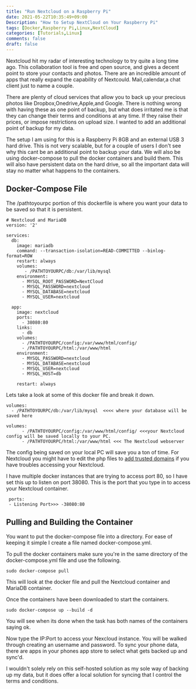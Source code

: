 ```yaml
---
title: "Run Nextcloud on a Raspberry Pi"
date: 2021-05-22T10:35:49+09:00
Description: "How to Setup NextCloud on Your Raspberry Pi"
tags: [Docker,Raspberry Pi,Linux,NextCloud]
categories: [Tutorials,Linux]
comments: false
draft: false
---
```

Nextcloud hit my radar of interesting technology to try quite a long time ago. This collaboration tool is free and open source, and gives a decent point to store your contacts and photos. There are an incredible amount of apps that really expand the capability of Nextcould. Mail,calendar,a chat client just to name a couple.

There are plenty of cloud services that allow you to back up your precious photos like Dropbox,Onedrive,Apple,and Google. There is nothing wrong with having these as one point of backup, but what does irritated me is that they can change their terms and conditions at any time. If they raise their prices, or impose restrictions on upload size. I wanted to add an additional point of backup for my data.

The setup I am using for this is a Raspberry Pi 8GB and an external USB 3 hard drive. This is not very scalable, but for a couple of users I don't see why this cant be an additional point to backup your data. We will also be using docker-compose to pull the docker containers and build them. This will also have persistent data on the hard drive, so all the important data will stay no matter what happens to the containers.

## Docker-Compose File
The /pathtoyourpc portion of this dockerfile is where you want your data to be saved so that it is persistent. 
```
# Nextcloud and MariaDB
version: '2'

services:
  db:
    image: mariadb
    command: --transaction-isolation=READ-COMMITTED --binlog-format=ROW
    restart: always
    volumes:
       - /PATHTOYOURPC/db:/var/lib/mysql
    environment:
      - MYSQL_ROOT_PASSWORD=NextCloud
      - MYSQL_PASSWORD=nextcloud
      - MYSQL_DATABASE=nextcloud
      - MYSQL_USER=nextcloud

  app:
    image: nextcloud
    ports:
      - 38080:80
    links:
      - db
    volumes:
      - /PATHTOYOURPC/config:/var/www/html/config/
      - /PATHTOYOURPC/html:/var/www/html
    environment:
      - MYSQL_PASSWORD=nextcloud
      - MYSQL_DATABASE=nextcloud
      - MYSQL_USER=nextcloud
      - MYSQL_HOST=db

    restart: always
```
Lets take a look at some of this docker file and break it down.
```
volumes:
  - /PATHTOYOURPC/db:/var/lib/mysql  <<<< where your database will be saved here
```
```
volumes:
      - /PATHTOYOURPC/config:/var/www/html/config/ <<<your Nextcloud config will be saved locally to your PC. 
      - /PATHTOYOURPC/html:/var/www/html <<< The Nextcloud webserver 
```
The config being saved on your local PC will save you a ton of time. For Nextcloud you might have to edit the php files to [add trusted domains](https://help.nextcloud.com/t/howto-add-a-new-trusted-domain/26) if you have troubles accessing your Nextcloud. 

I have multiple docker instances that are trying to access port 80, so I have set this up to listen on port 38080. This is the port that you type in to access your Nextcloud container.
```
 ports:
 - Listening Port>>> -38080:80
```

## Pulling and Building the Container
You want to put the docker-compose file into a directory. For ease of keeping it simple I create a file named docker-compose.yml. 

To pull the docker containers make sure you're in the same directory of the docker-compose.yml file and use the following.
```
sudo docker-compose pull
```
This will look at the docker file and pull the Nextcloud container and MariaDB container.

Once the containers have been downloaded to start the containers.
```
sudo docker-compose up --build -d
```
You will see when its done when the task has both names of the containers saying ok. 

Now type the IP:Port to access your Nexcloud instance. You will be walked through creating an username and password. To sync your phone data, there are apps in your phones app store to select what gets backed up and sync'd.

I wouldn't solely rely on this self-hosted solution as my sole way of backing up my data, but it does offer a local solution for syncing that I control the terms and conditions.
